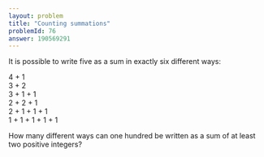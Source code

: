 ```yaml
---
layout: problem
title: "Counting summations"
problemId: 76
answer: 190569291
---
```

It is possible to write five as a sum in exactly six different ways:

4 + 1  
 3 + 2  
 3 + 1 + 1  
 2 + 2 + 1  
 2 + 1 + 1 + 1  
 1 + 1 + 1 + 1 + 1

How many different ways can one hundred be written as a sum of at least two positive integers?